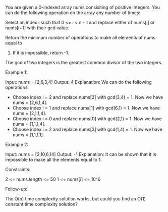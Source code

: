 You are given a 0-indexed array nums consisiting of positive integers. You
can do the following operation on the array any number of times:


Select an index i such that 0 <= i < n - 1 and replace either of nums[i] or
nums[i+1] with their gcd value.


Return the minimum number of operations to make all elements of nums equal to
1. If it is impossible, return -1.

The gcd of two integers is the greatest common divisor of the two
integers.


Example 1:


Input: nums = [2,6,3,4]
Output: 4
Explanation: We can do the following operations:
- Choose index i = 2 and replace nums[2] with gcd(3,4) = 1. Now we have nums
= [2,6,1,4].
- Choose index i = 1 and replace nums[1] with gcd(6,1) = 1. Now we have nums
= [2,1,1,4].
- Choose index i = 0 and replace nums[0] with gcd(2,1) = 1. Now we have nums
= [1,1,1,4].
- Choose index i = 2 and replace nums[3] with gcd(1,4) = 1. Now we have nums
= [1,1,1,1].


Example 2:


Input: nums = [2,10,6,14]
Output: -1
Explanation: It can be shown that it is impossible to make all the elements
equal to 1.



Constraints:


2 <= nums.length <= 50
1 <= nums[i] <= 10^6



Follow-up:

The O(n) time complexity solution works, but could you find an O(1) constant
time complexity solution?



